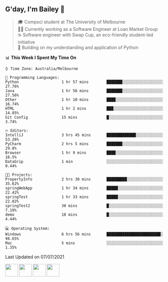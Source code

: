 ## G'day, I'm Bailey 👋

> 🎓 Compsci student at The University of Melbourne <br>
> 👨‍💻 Currently working as a Software Engineer at Loan Market Group <br>
> ☕️ Software engineer with Swap Cup, an eco-friendly student-led initiative <br>
> 🌱 Building on my understanding and application of Python

<!--START_SECTION:waka-->
📊 **This Week I Spent My Time On** 

```text
⌚︎ Time Zone: Australia/Melbourne

💬 Programming Languages: 
Python                   1 hr 57 mins        ███████░░░░░░░░░░░░░░░░░░   27.76% 
Java                     1 hr 56 mins        ███████░░░░░░░░░░░░░░░░░░   27.56% 
Other                    1 hr 10 mins        ████░░░░░░░░░░░░░░░░░░░░░   16.74% 
HTML                     1 hr 2 mins         ███░░░░░░░░░░░░░░░░░░░░░░   14.85% 
Git Config               15 mins             █░░░░░░░░░░░░░░░░░░░░░░░░   3.74%

🔥 Editors: 
IntelliJ                 3 hrs 45 mins       █████████████░░░░░░░░░░░░   53.26% 
PyCharm                  2 hrs 5 mins        ███████░░░░░░░░░░░░░░░░░░   29.8% 
Browser                  1 hr 9 mins         ████░░░░░░░░░░░░░░░░░░░░░   16.5% 
DataGrip                 1 min               ░░░░░░░░░░░░░░░░░░░░░░░░░   0.44%

🐱‍💻 Projects: 
PropertyInfo             2 hrs 30 mins       █████████░░░░░░░░░░░░░░░░   35.62% 
springWebApp             1 hr 34 mins        █████░░░░░░░░░░░░░░░░░░░░   22.42% 
springTest               1 hr 33 mins        █████░░░░░░░░░░░░░░░░░░░░   22.02% 
springTest2              30 mins             █░░░░░░░░░░░░░░░░░░░░░░░░   7.19% 
demo                     18 mins             █░░░░░░░░░░░░░░░░░░░░░░░░   4.44%

💻 Operating System: 
Windows                  6 hrs 56 mins       ████████████████████████░   98.65% 
Mac                      5 mins              ░░░░░░░░░░░░░░░░░░░░░░░░░   1.35%

```


 Last Updated on 07/07/2021
<!--END_SECTION:waka-->

[<img height="40px" src="https://img.icons8.com/ios-filled/2x/linkedin.png">](https://linkedin.com/in/baileybutler1)
[<img height="40px" src="https://img.icons8.com/ios-filled/2x/github.png">](https://github.com/baely)
[<img height="40px" src="https://img.icons8.com/ios-filled/2x/salesforce.png">](https://trailblazer.me/id/baileybutler)
[<img height="40px" src="https://img.icons8.com/ios-filled/2x/instagram.png">](https://instagram.com/bae1y)
